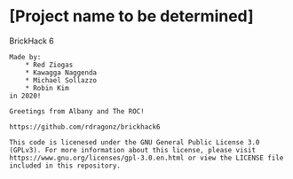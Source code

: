 # [Project name to be determined]

BrickHack 6

	Made by:
		* Red Ziogas
		* Kawagga Naggenda
		* Michael Sollazzo
		* Robin Kim
	in 2020!

	Greetings from Albany and The ROC!

	https://github.com/rdragonz/brickhack6

	This code is licenesed under the GNU General Public License 3.0 (GPLv3). For more information about this license, please visit https://www.gnu.org/licenses/gpl-3.0.en.html or view the LICENSE file included in this repository.
